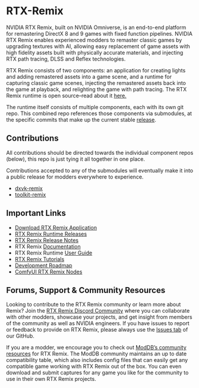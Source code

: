 # RTX-Remix

NVIDIA RTX Remix, built on NVIDIA Omniverse, is an end-to-end platform for remastering DirectX 8 and 9 games with fixed function pipelines. NVIDIA RTX Remix enables experienced modders to remaster classic games by upgrading textures with AI, allowing easy replacement of game assets with high fidelity assets built with physically accurate materials, and injecting RTX path tracing, DLSS and Reflex technologies.

RTX Remix consists of two components: an application for creating lights and adding remastered assets into a game scene, and a runtime for capturing classic game scenes, injecting the remastered assets back into the game at playback, and relighting the game with path tracing. The RTX Remix runtime is open source–read about it [here.](https://www.nvidia.com/en-us/geforce/news/rtx-remix-runtime-open-source-download/#:~:text=The%20RTX%20Remix%20runtime%20is,modded%20game%20assets%20at%20runtime.)

The runtime itself consists of multiple components, each with its own git repo. This combined repo references those components via submodules, at the specific commits that make up the current stable [release](https://github.com/NVIDIAGameWorks/rtx-remix/releases).


## Contributions

All contributions should be directed towards the individual component repos (below), this repo is just tying it all together in one place.

Contributions accepted to any of the submodules will eventually make it into a public release for modders everywhere to experience.

* [dxvk-remix](https://github.com/NVIDIAGameWorks/dxvk-remix/)
* [toolkit-remix](https://github.com/NVIDIAGameWorks/toolkit-remix/)

## Important Links

* [Download RTX Remix Application](https://www.nvidia.com/en-us/geforce/rtx-remix/)
* [RTX Remix Runtime Releases](https://github.com/NVIDIAGameWorks/rtx-remix/releases)
* [RTX Remix Release Notes](https://docs.omniverse.nvidia.com/kit/docs/rtx_remix/latest/docs/remix-releasenotes.html)
* RTX Remix [Documentation](https://docs.omniverse.nvidia.com/kit/docs/rtx_remix/latest/)
* RTX Remix Runtime [User Guide](https://github.com/NVIDIAGameWorks/rtx-remix/wiki/runtime-user-guide)
* [RTX Remix Tutorials](https://www.youtube.com/playlist?list=PL4w6jm6S2lzvgJ97T1_VbLGBR_l6zzOUm)
* [Development Roadmap](https://github.com/NVIDIAGameWorks/rtx-remix/wiki/roadmap)
* [ComfyUI RTX Remix Nodes](https://github.com/NVIDIAGameWorks/ComfyUI-RTX-Remix)


## Forums, Support & Community Resources

Looking to contribute to the RTX Remix community or learn more about Remix? Join the [RTX Remix Discord Community](https://discord.gg/j6sh7JD3v9) where you can collaborate with other modders, showcase your projects, and get insight from members of the community as well as NVIDIA engineers. If you have issues to report or feedback to provide on RTX Remix, please always use the [Issues tab](https://github.com/NVIDIAGameWorks/rtx-remix/issues) of our GitHub.

If you are a modder, we encourage you to check out [ModDB’s community resources](https://www.moddb.com/rtx/) for RTX Remix. The ModDB community maintains an up to date compatibility table, which also includes config files that can easily get any compatible game working with RTX Remix out of the box. You can even download and submit captures for any game you like for the community to use in their own RTX Remix projects.

